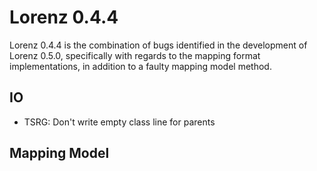 Lorenz 0.4.4
============

Lorenz 0.4.4 is the combination of bugs identified in the development of Lorenz 0.5.0, specifically
with regards to the mapping format implementations, in addition to a faulty mapping model method.

## IO

- TSRG: Don't write empty class line for parents

## Mapping Model
